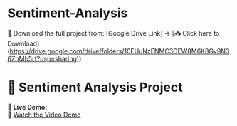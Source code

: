 # Sentiment-Analysis
🚀 Download the full project from: [Google Drive Link] -> [📥 Click here to Download] (https://drive.google.com/drive/folders/10FUuNzFNMC3DEW8M6K8Gv9N36ZhMb5rf?usp=sharing))

# 📂 Sentiment Analysis Project

🚀 **Live Demo:**  
🎥 [Watch the Video Demo](https://youtu.be/your-video-link)
